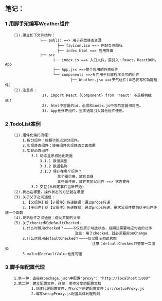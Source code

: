 ## 笔记：

### 1.用脚手架编写Weather组件
		(1).建立如下文件结构：
					├── public ==> 用于存放静态资源
							├── favicon.ico ==> 网站页签图标
							├── index.html ==> 应用界面
					├── src
						  ├── index.js ==> 入口文件，要引入：React，ReactDOM，App
						  ├── App.jsx ==>整个应用的外壳组件
						  └── components ==>专门用于存放程序员写的组件
								  ├── Weather.jsx ==>天气组件(自己要写的功能组件)
		(2).注意点：
					 1). import React,{Component} from 'react' 不是解构赋值！
					 2). html中容器的id，必须和index.js中写的容器相对应。
					 3). App是外壳组件，里面通常引入其他组件使用。

### 2.TodoList案例
        (1).组件化编码流程:
            1.拆分组件：根据功能点划分组件。
            2.实现静态组件：使用组件实现静态页面效果
            3.实现动态组件
                3.1 动态显示初始化数据
                    3.1.1 数据类型
                    3.1.2 数据名称
                    3.1.3 保存在哪个组件？
                            某个组价用，放在自身
                            某些组件用，放在共同父组件 ==> 状态提升
                3.2 交互(从绑定事件监听开始)
        (2).状态在哪里，操作状态的方法就在哪里
        (3).关于父子之间通信：
            1.【父组件】给【子组件】传递数据：通过props传递
            2.【子组件】给【父组件】传递数据：通过props传递，要求父组件提前给子组件传递一个函数
        (4).兄弟组件之间通信：借助共同的父亲
        (5).关于checked和defaultChecked：
            1.什么时候用checked？————不仅仅展示勾选状态，后期还需要响应勾选的动作
                                    注意：用了checked，就必须要用onChange
            2.什么时候用defaultChecked？————仅仅展示勾选状态
                                            注意：defaultChecked只管第一次渲染
            3.value和defaultValue也是同理

### 3.脚手架配置代理
		1.第一种：直接在package.json中配置"proxy": "http://localhost:5000"
		2.第二种：建立配置文件，详见：老师分享的配置文档
                1.创建代理配置文件，在src下创建配置文件：src/setuoProxy.js
                2.编写setupProxy.js配置具体代理规则

